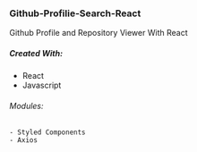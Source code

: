 ### Github-Profilie-Search-React
Github Profile and Repository Viewer With React

##### Created With: 
  - React
  - Javascript
  ###### Modules:
    - Styled Components
    - Axios
   
 
